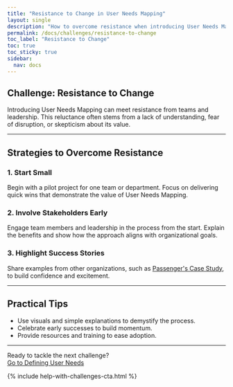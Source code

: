 ```yaml
---
title: "Resistance to Change in User Needs Mapping"
layout: single
description: "How to overcome resistance when introducing User Needs Mapping to teams and leadership."
permalink: /docs/challenges/resistance-to-change
toc_label: "Resistance to Change"
toc: true
toc_sticky: true
sidebar:
  nav: docs
---
```


## Challenge: Resistance to Change

Introducing User Needs Mapping can meet resistance from teams and leadership. This reluctance often stems from a lack of understanding, fear of disruption, or skepticism about its value.

---

## Strategies to Overcome Resistance

### 1. Start Small

Begin with a pilot project for one team or department. Focus on delivering quick wins that demonstrate the value of User Needs Mapping.

### 2. Involve Stakeholders Early

Engage team members and leadership in the process from the start. Explain the benefits and show how the approach aligns with organizational goals.

### 3. Highlight Success Stories

Share examples from other organizations, such as [Passenger's Case Study](/docs/passenger-case-study), to build confidence and excitement.

---

## Practical Tips

- Use visuals and simple explanations to demystify the process.
- Celebrate early successes to build momentum.
- Provide resources and training to ease adoption.

---

Ready to tackle the next challenge?  
[Go to Defining User Needs](/docs/challenges/defining-user-needs)

{% include help-with-challenges-cta.html %}
